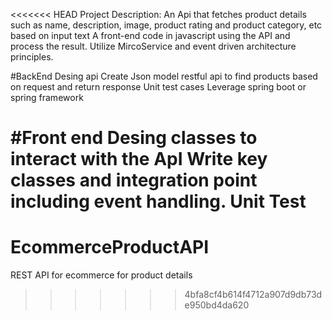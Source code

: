 <<<<<<< HEAD
Project Description:
An Api that fetches product details such as name, description, image, product rating and product category, etc based on input text
A front-end code in javascript using the API and process the result. 
Utilize MircoService and event driven architecture principles.

#BackEnd Desing api
Create Json model
restful api to find products based on request and return response
Unit test cases
Leverage spring boot or spring framework

#Front end
Desing classes to interact with the ApI Write key classes and integration point including event handling.
Unit Test
=======
# EcommerceProductAPI
REST API for ecommerce for product details
>>>>>>> 4bfa8cf4b614f4712a907d9db73de950bd4da620

